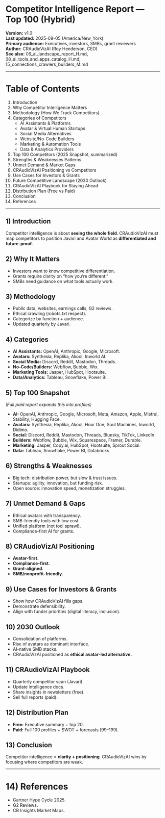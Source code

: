 # Competitor Intelligence Report — Top 100 (Hybrid)

**Version:** v1.0  
**Last updated:** 2025-09-05 (America/New_York)  
**Primary audience:** Executives, investors, SMBs, grant reviewers  
**Author:** CRAudioVizAI (Roy Henderson, CEO)  
**See also:** 06_ai_landscape_report_H.md, 08_ai_tools_and_apps_catalog_H.md, 15_connections_crawlers_builders_M.md

---
# Table of Contents
1. Introduction  
2. Why Competitor Intelligence Matters  
3. Methodology (How We Track Competitors)  
4. Categories of Competitors  
   - AI Assistants & Platforms  
   - Avatar & Virtual Human Startups  
   - Social Media Alternatives  
   - Website/No-Code Builders  
   - Marketing & Automation Tools  
   - Data & Analytics Providers  
5. Top 100 Competitors (2025 Snapshot, summarized)  
6. Strengths & Weaknesses Patterns  
7. Unmet Demand & Market Gaps  
8. CRAudioVizAI Positioning vs Competitors  
9. Use Cases for Investors & Grants  
10. Future Competitive Landscape (2030 Outlook)  
11. CRAudioVizAI Playbook for Staying Ahead  
12. Distribution Plan (Free vs Paid)  
13. Conclusion  
14. References  

---
## 1) Introduction
Competitor intelligence is about **seeing the whole field**. CRAudioVizAI must map competitors to position Javari and Avatar World as **differentiated and future-proof.**

## 2) Why It Matters
- Investors want to know competitive differentiation.  
- Grants require clarity on “how you’re different.”  
- SMBs need guidance on what tools actually work.  

## 3) Methodology
- Public data, websites, earnings calls, G2 reviews.  
- Ethical crawling (robots.txt respect).  
- Categorize by function + audience.  
- Updated quarterly by Javari.  

## 4) Categories
- **AI Assistants:** OpenAI, Anthropic, Google, Microsoft.  
- **Avatars:** Synthesia, Replika, Akool, Inworld AI.  
- **Social Media:** Discord, Reddit, Mastodon, Threads.  
- **No-Code/Builders:** Webflow, Bubble, Wix.  
- **Marketing Tools:** Jasper, HubSpot, Hootsuite.  
- **Data/Analytics:** Tableau, Snowflake, Power BI.  

## 5) Top 100 Snapshot
*(Full paid report expands this into profiles)*  
- **AI:** OpenAI, Anthropic, Google, Microsoft, Meta, Amazon, Apple, Mistral, Stability, Hugging Face.  
- **Avatars:** Synthesia, Replika, Akool, Hour One, Soul Machines, Inworld, Didimo.  
- **Social:** Discord, Reddit, Mastodon, Threads, Bluesky, TikTok, LinkedIn.  
- **Builders:** Webflow, Bubble, Wix, Squarespace, Framer, Durable.  
- **Marketing:** Jasper, Copy.ai, HubSpot, Hootsuite, Sprout Social.  
- **Data:** Tableau, Snowflake, Power BI, Databricks.  

## 6) Strengths & Weaknesses
- Big tech: distribution power, but slow & trust issues.  
- Startups: agility, innovation, but funding risk.  
- Open source: innovation speed, monetization struggles.  

## 7) Unmet Demand & Gaps
- Ethical avatars with transparency.  
- SMB-friendly tools with low cost.  
- Unified platform (not tool sprawl).  
- Compliance-first AI for grants.  

## 8) CRAudioVizAI Positioning
- **Avatar-first.**  
- **Compliance-first.**  
- **Grant-aligned.**  
- **SMB/nonprofit-friendly.**  

## 9) Use Cases for Investors & Grants
- Show how CRAudioVizAI fills gaps.  
- Demonstrate defensibility.  
- Align with funder priorities (digital literacy, inclusion).  

## 10) 2030 Outlook
- Consolidation of platforms.  
- Rise of avatars as dominant interface.  
- AI-native SMB stacks.  
- CRAudioVizAI positioned as **ethical avatar-led alternative.**

## 11) CRAudioVizAI Playbook
- Quarterly competitor scan (Javari).  
- Update intelligence docs.  
- Share insights in newsletters (free).  
- Sell full reports (paid).  

## 12) Distribution Plan
- **Free:** Executive summary + top 20.  
- **Paid:** Full 100 profiles + SWOT + forecasts ($99–$199).  

## 13) Conclusion
Competitor intelligence = **clarity + positioning**. CRAudioVizAI wins by focusing where competitors are weak.

---
# 14) References
- Gartner Hype Cycle 2025.  
- G2 Reviews.  
- CB Insights Market Maps.  

